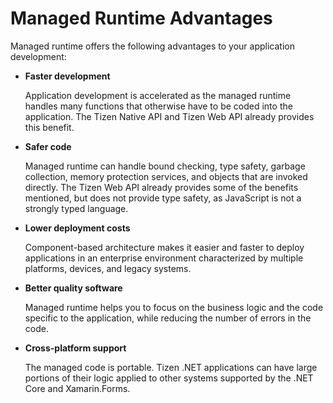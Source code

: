 # Managed Runtime Advantages

Managed runtime offers the following advantages to your application development:

- **Faster development**

  Application development is accelerated as the managed runtime handles many functions that otherwise have to be coded into the application. The Tizen Native API and Tizen Web API already provides this benefit.

- **Safer code**

  Managed runtime can handle bound checking, type safety, garbage collection, memory protection services, and objects that are invoked directly. The Tizen Web API already provides some of the benefits mentioned, but does not provide type safety, as JavaScript is not a strongly typed language.

- **Lower deployment costs**

  Component-based architecture makes it easier and faster to deploy applications in an enterprise environment characterized by multiple platforms, devices, and legacy systems.

- **Better quality software**

  Managed runtime helps you to focus on the business logic and the code specific to the application, while reducing the number of errors in the code.

- **Cross-platform support**

  The managed code is portable. Tizen .NET applications can have large portions of their logic applied to other systems supported by the .NET Core and Xamarin.Forms.
